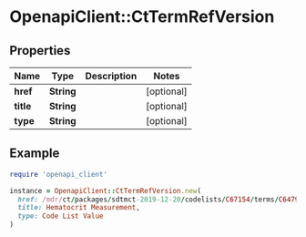 # OpenapiClient::CtTermRefVersion

## Properties

| Name | Type | Description | Notes |
| ---- | ---- | ----------- | ----- |
| **href** | **String** |  | [optional] |
| **title** | **String** |  | [optional] |
| **type** | **String** |  | [optional] |

## Example

```ruby
require 'openapi_client'

instance = OpenapiClient::CtTermRefVersion.new(
  href: /mdr/ct/packages/sdtmct-2019-12-20/codelists/C67154/terms/C64796,
  title: Hematocrit Measurement,
  type: Code List Value
)
```

